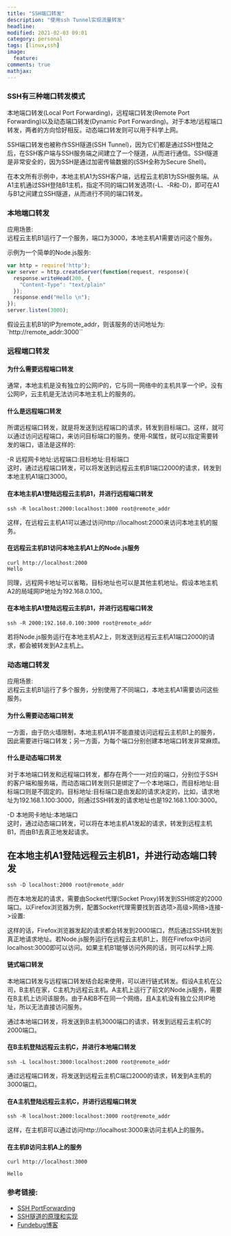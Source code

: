 ```yaml
---
title: "SSH端口转发"
description: "使用ssh Tunnel实现流量转发"
headline:
modified: 2021-02-03 09:01
category: personal
tags: [linux,ssh]
image:
  feature:
comments: true
mathjax:
---
```



### SSH有三种端口转发模式

本地端口转发(Local Port Forwarding)，远程端口转发(Remote Port Forwarding)以及动态端口转发(Dynamic Port Forwarding)。对于本地/远程端口转发，两者的方向恰好相反。动态端口转发则可以用于科学上网。

SSH端口转发也被称作SSH隧道(SSH Tunnel)，因为它们都是通过SSH登陆之后，在SSH客户端与SSH服务端之间建立了一个隧道，从而进行通信。SSH隧道是非常安全的，因为SSH是通过加密传输数据的(SSH全称为Secure Shell)。

在本文所有示例中，本地主机A1为SSH客户端，远程云主机B1为SSH服务端。从A1主机通过SSH登陆B1主机，指定不同的端口转发选项(-L、-R和-D)，即可在A1与B1之间建立SSH隧道，从而进行不同的端口转发。

### 本地端口转发  
应用场景:  
远程云主机B1运行了一个服务，端口为3000，本地主机A1需要访问这个服务。

示例为一个简单的Node.js服务:

```javascript
var http = require('http');
var server = http.createServer(function(request, response){
  response.writeHead(200, {  
    "Content-Type": "text/plain"  
  });  
  response.end("Hello \n");  
});
server.listen(3000);
```
假设云主机B1的IP为remote_addr，则该服务的访问地址为: `http://remote_addr:3000``


### 远程端口转发

#### 为什么需要远程端口转发

通常，本地主机是没有独立的公网IP的，它与同一网络中的主机共享一个IP。没有公网IP，云主机是无法访问本地主机上的服务的。

#### 什么是远程端口转发

所谓远程端口转发，就是将发送到远程端口的请求，转发到目标端口。这样，就可以通过访问远程端口，来访问目标端口的服务。使用-R属性，就可以指定需要转发的端口，语法是这样的:

-R 远程网卡地址:远程端口:目标地址:目标端口  
这时，通过远程端口转发，可以将发送到远程云主机B1端口2000的请求，转发到本地主机A1端口3000。

#### 在本地主机A1登陆远程云主机B1，并进行远程端口转发
```
ssh -R localhost:2000:localhost:3000 root@remote_addr
```
这样，在远程云主机A1可以通过访问http://localhost:2000来访问本地主机的服务。


#### 在远程云主机B1访问本地主机A1上的Node.js服务
```
curl http://localhost:2000
Hello   
```
同理，远程网卡地址可以省略，目标地址也可以是其他主机地址。假设本地主机A2的局域网IP地址为192.168.0.100。

#### 在本地主机A1登陆远程云主机B1，并进行远程端口转发
```
ssh -R 2000:192.168.0.100:3000 root@remote_addr
```
若将Node.js服务运行在本地主机A2上，则发送到远程云主机A1端口2000的请求，都会被转发到A2主机上。

### 动态端口转发  
应用场景:  
远程云主机B1运行了多个服务，分别使用了不同端口，本地主机A1需要访问这些服务。

#### 为什么需要动态端口转发

一方面，由于防火墙限制，本地主机A1并不能直接访问远程云主机B1上的服务，因此需要进行端口转发；另一方面，为每个端口分别创建本地端口转发非常麻烦。

#### 什么是动态端口转发

对于本地端口转发和远程端口转发，都存在两个一一对应的端口，分别位于SSH的客户端和服务端，而动态端口转发则只是绑定了一个本地端口，而目标地址:目标端口则是不固定的。目标地址:目标端口是由发起的请求决定的，比如，请求地址为192.168.1.100:3000，则通过SSH转发的请求地址也是192.168.1.100:3000。

-D 本地网卡地址:本地端口  
这时，通过动态端口转发，可以将在本地主机A1发起的请求，转发到远程主机B1，而由B1去真正地发起请求。

## 在本地主机A1登陆远程云主机B1，并进行动态端口转发

```
ssh -D localhost:2000 root@remote_addr  
```
而在本地发起的请求，需要由Socket代理(Socket Proxy)转发到SSH绑定的2000端口。以Firefox浏览器为例，配置Socket代理需要找到首选项>高级>网络>连接->设置:

这样的话，Firefox浏览器发起的请求都会转发到2000端口，然后通过SSH转发到真正地请求地址。若Node.js服务运行在远程云主机B1上，则在Firefox中访问localhost:3000即可以访问。如果主机B1能够访问外网的话，则可以科学上网.

#### 链式端口转发  
本地端口转发与远程端口转发结合起来使用，可以进行链式转发。假设A主机在公司，B主机在家，C主机为远程云主机。A主机上运行了前文的Node.js服务，需要在B主机上访问该服务。由于A和B不在同一个网络，且A主机没有独立公共IP地址，所以无法直接访问服务。

通过本地端口转发，将发送到B主机3000端口的请求，转发到远程云主机C的2000端口。

#### 在B主机登陆远程云主机C，并进行本地端口转发

```
ssh -L localhost:3000:localhost:2000 root@remote_addr
```
通过远程端口转发，将发送到远程云主机C端口2000的请求，转发到A主机的3000端口。

#### 在A主机登陆远程云主机C，并进行远程端口转发

```
ssh -R localhost:2000:localhost:3000 root@remote_addr
```
这样，在主机B可以通过访问http://localhost:3000来访问主机A上的服务。

#### 在主机B访问主机A上的服务

```
curl http://localhost:3000

Hello  
```





### 参考链接:
-   [SSH PortForwarding](https://help.ubuntu.com/community/SSH/OpenSSH/PortForwarding?action=fullsearch&value=linkto%3A%22SSH%2FOpenSSH%2FPortForwarding%22&context=180)
-   [SSH隧道的原理和实现](http://www.pchou.info/linux/2015/11/01/ssh-tunnel.html)
-  [Fundebug博客](https://blog.fundebug.com/2017/04/24/ssh-port-forwarding/)